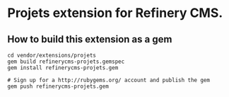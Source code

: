 # Projets extension for Refinery CMS.

## How to build this extension as a gem

    cd vendor/extensions/projets
    gem build refinerycms-projets.gemspec
    gem install refinerycms-projets.gem

    # Sign up for a http://rubygems.org/ account and publish the gem
    gem push refinerycms-projets.gem
